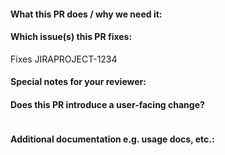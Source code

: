 <!--  Thanks for sending a pull request!  Here are some tips for you:

1. If this is your first time, please read our contributor guidelines:
2. Make sure to create a Jira issue beforehand.
3. Please label this pull request according to what type of issue you are addressing.
4. Assign at least one reviewer
-->

#### What this PR does / why we need it:

#### Which issue(s) this PR fixes:

Fixes JIRAPROJECT-1234

#### Special notes for your reviewer:

#### Does this PR introduce a user-facing change?
<!--
If no, just write "NONE" in the release-note block below.
If yes, a release note is required:
Enter your extended release note in the block below. If the PR requires additional action from users switching to the new release, include the string "action required".
-->

```release-note

```

#### Additional documentation e.g. usage docs, etc.:

<!--
This section can be blank if this pull request does not require a release note.

When adding links which point to resources within git repositories, like supporting documentation, please reference a specific commit and avoid
linking directly to the master branch. This ensures that links reference a
specific point in time, rather than a document that may change over time.

Please use the following format for linking documentation:
- [Usage]: <link>
- [Other doc]: <link>
-->
```docs

```